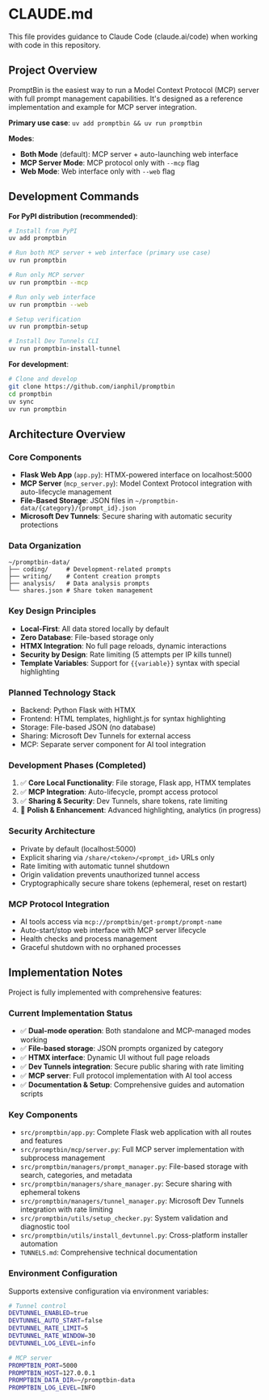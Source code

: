 # CLAUDE.md

This file provides guidance to Claude Code (claude.ai/code) when working with code in this repository.

## Project Overview

PromptBin is the easiest way to run a Model Context Protocol (MCP) server with full prompt management capabilities. It's designed as a reference implementation and example for MCP server integration.

**Primary use case**: `uv add promptbin && uv run promptbin`

**Modes**:
- **Both Mode** (default): MCP server + auto-launching web interface
- **MCP Server Mode**: MCP protocol only with `--mcp` flag
- **Web Mode**: Web interface only with `--web` flag

## Development Commands

**For PyPI distribution (recommended)**:
```bash
# Install from PyPI
uv add promptbin

# Run both MCP server + web interface (primary use case)
uv run promptbin

# Run only MCP server
uv run promptbin --mcp

# Run only web interface
uv run promptbin --web

# Setup verification
uv run promptbin-setup

# Install Dev Tunnels CLI
uv run promptbin-install-tunnel
```

**For development**:
```bash
# Clone and develop
git clone https://github.com/ianphil/promptbin
cd promptbin
uv sync
uv run promptbin
```

## Architecture Overview

### Core Components
- **Flask Web App** (`app.py`): HTMX-powered interface on localhost:5000
- **MCP Server** (`mcp_server.py`): Model Context Protocol integration with auto-lifecycle management
- **File-Based Storage**: JSON files in `~/promptbin-data/{category}/{prompt_id}.json`
- **Microsoft Dev Tunnels**: Secure sharing with automatic security protections

### Data Organization
```
~/promptbin-data/
├── coding/     # Development-related prompts
├── writing/    # Content creation prompts  
├── analysis/   # Data analysis prompts
└── shares.json # Share token management
```

### Key Design Principles
- **Local-First**: All data stored locally by default
- **Zero Database**: File-based storage only
- **HTMX Integration**: No full page reloads, dynamic interactions
- **Security by Design**: Rate limiting (5 attempts per IP kills tunnel)
- **Template Variables**: Support for `{{variable}}` syntax with special highlighting

### Planned Technology Stack
- Backend: Python Flask with HTMX
- Frontend: HTML templates, highlight.js for syntax highlighting
- Storage: File-based JSON (no database)
- Sharing: Microsoft Dev Tunnels for external access
- MCP: Separate server component for AI tool integration

### Development Phases (Completed)
1. ✅ **Core Local Functionality**: File storage, Flask app, HTMX templates
2. ✅ **MCP Integration**: Auto-lifecycle, prompt access protocol
3. ✅ **Sharing & Security**: Dev Tunnels, share tokens, rate limiting
4. 🔄 **Polish & Enhancement**: Advanced highlighting, analytics (in progress)

### Security Architecture
- Private by default (localhost:5000)
- Explicit sharing via `/share/<token>/<prompt_id>` URLs only
- Rate limiting with automatic tunnel shutdown
- Origin validation prevents unauthorized tunnel access
- Cryptographically secure share tokens (ephemeral, reset on restart)

### MCP Protocol Integration
- AI tools access via `mcp://promptbin/get-prompt/prompt-name`
- Auto-start/stop web interface with MCP server lifecycle
- Health checks and process management
- Graceful shutdown with no orphaned processes

## Implementation Notes

Project is fully implemented with comprehensive features:

### Current Implementation Status
- ✅ **Dual-mode operation**: Both standalone and MCP-managed modes working
- ✅ **File-based storage**: JSON prompts organized by category
- ✅ **HTMX interface**: Dynamic UI without full page reloads
- ✅ **Dev Tunnels integration**: Secure public sharing with rate limiting
- ✅ **MCP server**: Full protocol implementation with AI tool access
- ✅ **Documentation & Setup**: Comprehensive guides and automation scripts

### Key Components
- `src/promptbin/app.py`: Complete Flask web application with all routes and features
- `src/promptbin/mcp/server.py`: Full MCP server implementation with subprocess management
- `src/promptbin/managers/prompt_manager.py`: File-based storage with search, categories, and metadata
- `src/promptbin/managers/share_manager.py`: Secure sharing with ephemeral tokens
- `src/promptbin/managers/tunnel_manager.py`: Microsoft Dev Tunnels integration with rate limiting
- `src/promptbin/utils/setup_checker.py`: System validation and diagnostic tool
- `src/promptbin/utils/install_devtunnel.py`: Cross-platform installer automation
- `TUNNELS.md`: Comprehensive technical documentation

### Environment Configuration
Supports extensive configuration via environment variables:
```bash
# Tunnel control
DEVTUNNEL_ENABLED=true
DEVTUNNEL_AUTO_START=false
DEVTUNNEL_RATE_LIMIT=5
DEVTUNNEL_RATE_WINDOW=30
DEVTUNNEL_LOG_LEVEL=info

# MCP server
PROMPTBIN_PORT=5000
PROMPTBIN_HOST=127.0.0.1
PROMPTBIN_DATA_DIR=~/promptbin-data
PROMPTBIN_LOG_LEVEL=INFO
```